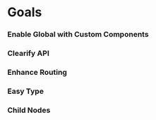 # Goals
### Enable Global with Custom Components
### Clearify API
### Enhance Routing
### Easy Type
### Child Nodes